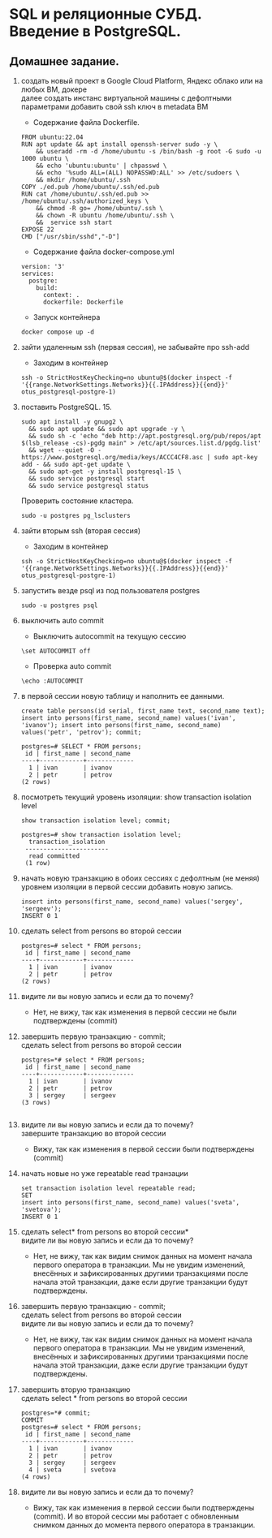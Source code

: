 # SQL и реляционные СУБД. Введение в PostgreSQL. 
## Домашнее задание.
1. создать новый проект в Google Cloud Platform, Яндекс облако или на любых ВМ, докере \
далее создать инстанс виртуальной машины с дефолтными параметрами
добавить свой ssh ключ в metadata ВМ

    - Содержание файла Dockerfile.  
    ```
    FROM ubuntu:22.04
    RUN apt update && apt install openssh-server sudo -y \
        && useradd -rm -d /home/ubuntu -s /bin/bash -g root -G sudo -u 1000 ubuntu \
        && echo 'ubuntu:ubuntu' | chpasswd \
        && echo '%sudo ALL=(ALL) NOPASSWD:ALL' >> /etc/sudoers \
        && mkdir /home/ubuntu/.ssh
    COPY ./ed.pub /home/ubuntu/.ssh/ed.pub
    RUN cat /home/ubuntu/.ssh/ed.pub >> /home/ubuntu/.ssh/authorized_keys \
        && chmod -R go= /home/ubuntu/.ssh \
        && chown -R ubuntu /home/ubuntu/.ssh \
        &&  service ssh start
    EXPOSE 22
    CMD ["/usr/sbin/sshd","-D"]
    ```
    - Содержание файла docker-compose.yml
    ```
    version: '3'
    services:
      postgre:
        build:
          context: .
          dockerfile: Dockerfile
    ```
    - Запуск контейнера
    ```
    docker compose up -d
    ```
2. зайти удаленным ssh (первая сессия), не забывайте про ssh-add
    - Заходим в контейнер 
    ```
    ssh -o StrictHostKeyChecking=no ubuntu@$(docker inspect -f '{{range.NetworkSettings.Networks}}{{.IPAddress}}{{end}}' otus_postgresql-postgre-1)
    ```
3. поставить PostgreSQL. 15.
   ```
   sudo apt install -y gnupg2 \
     && sudo apt update && sudo apt upgrade -y \
     && sudo sh -c 'echo "deb http://apt.postgresql.org/pub/repos/apt $(lsb_release -cs)-pgdg main" > /etc/apt/sources.list.d/pgdg.list' 
     && wget --quiet -O - https://www.postgresql.org/media/keys/ACCC4CF8.asc | sudo apt-key add - && sudo apt-get update \
     && sudo apt-get -y install postgresql-15 \
     && sudo service postgresql start
     && sudo service postgresql status
   ```
   Проверить состояние кластера.
   ```
   sudo -u postgres pg_lsclusters
   ```
4. зайти вторым ssh (вторая сессия)
    - Заходим в контейнер 
    ```
    ssh -o StrictHostKeyChecking=no ubuntu@$(docker inspect -f '{{range.NetworkSettings.Networks}}{{.IPAddress}}{{end}}' otus_postgresql-postgre-1)
    ```
5. запустить везде psql из под пользователя postgres
   ```
   sudo -u postgres psql
   ```
6. выключить auto commit
   - Выключить autocommit на текущую сессию
   ```
   \set AUTOCOMMIT off
   ```
   - Проверка auto commit
   ```
   \echo :AUTOCOMMIT
   ```
7. в первой сессии новую таблицу и наполнить ее данными.
   ```
   create table persons(id serial, first_name text, second_name text); insert into persons(first_name, second_name) values('ivan', 'ivanov'); insert into persons(first_name, second_name) values('petr', 'petrov'); commit;
   ```
   ```
   postgres=# SELECT * FROM persons;
    id | first_name | second_name 
   ----+------------+-------------
     1 | ivan       | ivanov
     2 | petr       | petrov
   (2 rows)
   ```
8. посмотреть текущий уровень изоляции: show transaction isolation level
   ```
   show transaction isolation level; commit;
   ```
   ```
   postgres=# show transaction isolation level;
     transaction_isolation 
    -----------------------
     read committed
    (1 row)
   ```
9. начать новую транзакцию в обоих сессиях с дефолтным (не меняя) уровнем изоляции
в первой сессии добавить новую запись.
   ```
   insert into persons(first_name, second_name) values('sergey', 'sergeev');
   INSERT 0 1
   ```
10. сделать select from persons во второй сессии
    ```
    postgres=# select * FROM persons;
     id | first_name | second_name 
    ----+------------+-------------
      1 | ivan       | ivanov
      2 | petr       | petrov
    (2 rows)
    ```
11. видите ли вы новую запись и если да то почему?
    - Нет, не вижу, так как изменения в первой сессии не были подтверждены (commit)

12. завершить первую транзакцию - commit; \
    сделать select from persons во второй сессии
    ```
    postgres=*# select * FROM persons;
     id | first_name | second_name 
    ----+------------+-------------
      1 | ivan       | ivanov
      2 | petr       | petrov
      3 | sergey     | sergeev
    (3 rows)


13. видите ли вы новую запись и если да то почему? \
завершите транзакцию во второй сессии

    - Вижу, так как изменения в первой сессии были подтверждены (commit)
14. начать новые но уже repeatable read транзации
    ```
    set transaction isolation level repeatable read;
    SET
    insert into persons(first_name, second_name) values('sveta', 'svetova');
    INSERT 0 1
    ```
15. сделать select* from persons во второй сессии* \
видите ли вы новую запись и если да то почему?
    - Нет, не вижу, так как видим снимок данных на момент начала первого оператора в транзакции. Мы не увидим изменений, внесённых и зафиксированных другими транзакциями после начала этой транзакции, даже если другие транзакции будут подтверждены.
16. завершить первую транзакцию - commit; \
сделать select from persons во второй сессии \
видите ли вы новую запись и если да то почему?
    - Нет, не вижу, так как видим снимок данных на момент начала первого оператора в транзакции. Мы не увидим изменений, внесённых и зафиксированных другими транзакциями после начала этой транзакции, даже если другие транзакции будут подтверждены.
  
17. завершить вторую транзакцию \
сделать select * from persons во второй сессии 
    ```
    postgres=*# commit;
    COMMIT
    postgres=# select * FROM persons;
     id | first_name | second_name 
    ----+------------+-------------
      1 | ivan       | ivanov
      2 | petr       | petrov
      3 | sergey     | sergeev
      4 | sveta      | svetova
    (4 rows)
    ```
18. видите ли вы новую запись и если да то почему?
    - Вижу, так как изменения в первой сессии были подтверждены (commit). И во второй сессии мы работает с обновленным снимком данных до момента первого оператора в транзакции.
     

